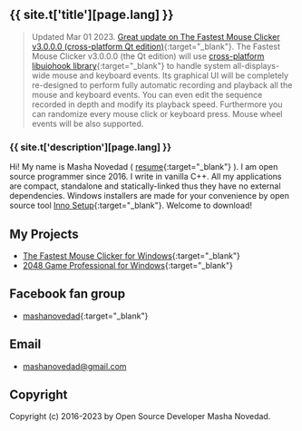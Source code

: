 ## {{ site.t['title'][page.lang] }}

> Updated Mar 01 2023. [Great update on The Fastest Mouse Clicker v3.0.0.0 (cross-platform Qt edition)](https://windows-2048.github.io/The-Fastest-Mouse-Clicker-for-Windows/index.html#TheFastestMouseClickerQt){:target="_blank"}.
> The Fastest Mouse Clicker v3.0.0.0 (the Qt edition) will use [cross-platform libuiohook library](https://github.com/kwhat/libuiohook/){:target="_blank"}
> to handle system all-displays-wide mouse and keyboard events. Its graphical UI will be completely re-designed to perform fully automatic
> recording and playback all the mouse and keyboard events. You can even edit the sequence recorded in depth and modify its playback speed.
> Furthermore you can randomize every mouse click or keyboard press. Mouse wheel events will be also supported.

### {{ site.t['description'][page.lang] }}

Hi! My name is Masha Novedad ( [resume](https://windows-2048.github.io/resume/){:target="_blank"} ). I am open source programmer since 2016. I write in vanilla C++.
All my applications are compact, standalone and statically-linked thus they have no external dependencies.
Windows installers are made for your convenience by open source tool [Inno Setup](https://jrsoftware.org/isinfo.php){:target="_blank"}.
Welcome to download!

## My Projects

* [The Fastest Mouse Clicker for Windows](https://windows-2048.github.io/The-Fastest-Mouse-Clicker-for-Windows/){:target="_blank"}
* [2048 Game Professional for Windows](https://github.com/windows-2048/2048-Game-Professional-for-Windows){:target="_blank"}

## Facebook fan group

* [mashanovedad](https://www.facebook.com/groups/mashanovedad){:target="_blank"}

## Email

* [mashanovedad@gmail.com](mailto:mashanovedad@gmail.com)

## Copyright

Copyright (c) 2016-2023 by Open Source Developer Masha Novedad.
